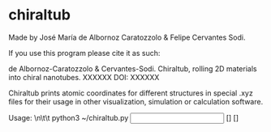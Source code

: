 # chiraltub

Made by José María de Albornoz Caratozzolo & Felipe Cervantes Sodi.

If you use this program please cite it as such: 
  
  de Albornoz-Caratozzolo & Cervantes-Sodi. Chiraltub, rolling 2D materials into chiral nanotubes. XXXXXX DOI: XXXXXX

Chiraltub prints atomic coordinates for different structures in special .xyz files for their usage in other visualization, simulation or calculation software.

Usage: \n\t\t python3 ~/chiraltub.py <input file> [<output file>] [<options>]
